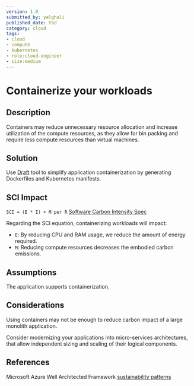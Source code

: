 ```yaml
---
version: 1.0
submitted_by: yelghali
published_date: tbd
category: cloud
tags: 
- cloud
- compute
- kubernetes
- role:cloud-engineer
- size:medium
---
```


# Containerize your workloads

## Description
Containers may reduce unnecessary resource allocation and increase utilization of the compute resources, as they allow for bin packing and require less compute resources than virtual machines.

## Solution
Use [Draft](https://github.com/Azure/draft) tool to simplify application containerization by generating Dockerfiles and Kubernetes manifests.

## SCI Impact
`SCI = (E * I) + M per R`
[Software Carbon Intensity Spec](https://grnsft.org/sci)

Regarding the SCI equation, containerizing workloads will impact:

- `E`: By reducing CPU and RAM usage, we reduce the amount of energy required.
- `M`: Reducing compute resources decreases the embodied carbon emissions.

## Assumptions
The application supports containerization.

## Considerations
Using containers may not be enough to reduce carbon impact of a large monolith application. 

Consider modernizing your applications into micro-services architectures, that allow independent sizing and scaling of their logical components.

## References
Microsoft Azure Well Architected Framework [sustainability patterns](https://learn.microsoft.com/en-us/azure/architecture/framework/sustainability/sustainability-application-platform)
